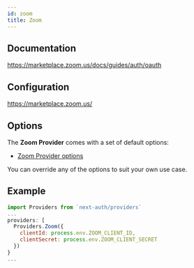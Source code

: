 ```yaml
---
id: zoom
title: Zoom
---
```


## Documentation

<https://marketplace.zoom.us/docs/guides/auth/oauth>

## Configuration

<https://marketplace.zoom.us/>

## Options

The **Zoom Provider** comes with a set of default options:

- [Zoom Provider options](https://github.com/nextauthjs/next-auth/blob/main/src/providers/zoom.js)

You can override any of the options to suit your own use case.

## Example

```js
import Providers from `next-auth/providers`
...
providers: [
  Providers.Zoom({
    clientId: process.env.ZOOM_CLIENT_ID,
    clientSecret: process.env.ZOOM_CLIENT_SECRET
  })
}
...
```
